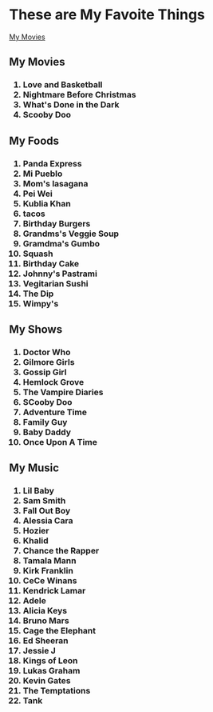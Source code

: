
<html>
<body>
<h1>
These are My Favoite Things
</h1>
<a href="#My Movies"> My Movies</a><br /></h2>

<h2 id="My Movies">
My Movies
</h2>
<h3>
<ol>
<li>Love and Basketball</li>
<li>Nightmare Before Christmas</li>
<li>What's Done in the Dark</li>
<li>Scooby Doo</li>
</ol>
</h3>
<h2>
My Foods
</h2>
<h3>
<ol>
<li>Panda Express</li>
<li>Mi Pueblo</li>
<li>Mom's lasagana</li>
<li>Pei Wei</li>
<li>Kublia Khan</li>
<li>tacos</li>
<li> Birthday Burgers</li>
<li>Grandms's Veggie Soup</li>
<li>Gramdma's Gumbo</li>
<li>Squash</li>
<li> Birthday Cake</li>
<li>Johnny's Pastrami</li>
<li>Vegitarian Sushi</li>
<li>The Dip</li>
<li>Wimpy's</li>
</ol>
</h3>
<h2>
My Shows
</h2>
<h3>
<ol>
<li>Doctor Who</li>
<li>Gilmore Girls</li>
<li>Gossip Girl</li>
<li>Hemlock Grove</li>
<li>The Vampire Diaries</li>
<li>SCooby Doo</li>
<Li>Adventure Time</Li>
<li>Family Guy</li>
<li>Baby Daddy</li>
<li>Once Upon A Time</li>
</ol>
</h3>
<h2>
 My Music
</h2>
<h3>
<ol>
<li>Lil Baby</li>
<li>Sam Smith</li>
<li>Fall Out Boy</li>
<li>Alessia Cara</li>
<li>Hozier</li>
<li>Khalid</li>
<li>Chance the Rapper</li>
<li>Tamala Mann</li>
<li>Kirk Franklin</li>
<li>CeCe Winans</li>
<li>Kendrick Lamar</li>
<li>Adele</li>
<li>Alicia Keys</li>
<li>Bruno Mars</li>
<li>Cage the Elephant</li>
<li>Ed Sheeran</li>
<li>Jessie J</li>
<li>Kings of Leon</li>
<li>Lukas Graham</li>
<li>Kevin Gates</li>
<li>The Temptations</li>
<li>Tank</li>
</ol>
</h3>
</body>
</html>
